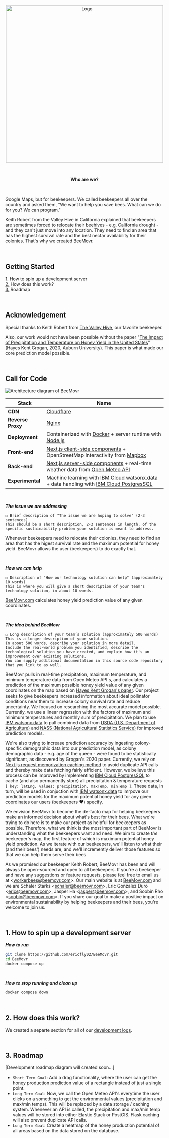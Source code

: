 <br>
<br>

<p align="center">
  <img alt="Logo" src="https://github.com/ericfly02/BeeMovr/assets/19341857/d5d670f3-1dd9-4ab2-bd86-db38221804a1" width="500">
</p>

<br>

<p align="center">
  <b>
    Who are we?
  </b>
</p>

<br>

Google Maps, but for beekeepers.
We called beekeepers all over the country and asked them, "We want to help you save bees.
What can we do for you?
We can program."

Keith Robert from the Valley Hive in California explained that beekeepers are sometimes forced to relocate their beehives - e.g. California drought - and they can't just move into any location.
They need to find an area that has the highest survival rate and the best nectar availability for their colonies.
That's why we created BeeMovr.

<br>

## Getting Started
[1.](#1-how-to-spin-up-a-development-server) How to spin up a development server<br>
[2.](#2-how-does-this-work) How does this work?<br>
[3.](#3-roadmap) Roadmap

<br>

## Acknowledgement

Special thanks to Keith Robert from [The Valley Hive](https://www.thevalleyhive.com/), our favorite beekeeper.

Also, our work would not have been possible without the paper "[The Impact of Precipitation and Temperature on Honey Yield in the United States](https://etd.auburn.edu/bitstream/handle/10415/7108/Hayes%20Grogan.pdf)" (Hayes Kent Grogan, 2020, Auburn University).
This paper is what made our core prediction model possible.

<br>

## Call for Code

![Architecture diagram of BeeMovr](https://github.com/soobinrho/BeeMovr/assets/19341857/7bba3368-acb9-4ce4-90c5-167f158d5edf)

| Stack | Name |
| ------- | ---- |
| **CDN** | [Cloudflare](https://www.cloudflare.com/) |
| **Reverse Proxy** | [Nginx](https://www.nginx.com/) |
| **Deployment** | Containerized with [Docker](https://www.docker.com/) + server runtime with [Node.js](https://nodejs.org/) |
| **Front-end** | [Next.js client-side components](https://nextjs.org/docs/app/building-your-application/rendering/client-components) + OpenStreetMap interactivity from [Mapbox](https://www.mapbox.com/) |
| **Back-end** | [Next.js server-side components](https://nextjs.org/docs/app/building-your-application/rendering/server-components) + real-time weather data from [Open Meteo API](https://open-meteo.com/) |
| **Experimental** | Machine learning with [IBM Cloud watsonx.data](https://www.ibm.com/products/watsonx-data) + data handling with [IBM Cloud PostgresSQL](https://www.ibm.com/cloud/databases-for-postgresql)

<br>

***The issue we are addressing***<br>
```
☐ Brief description of "The issue we are hoping to solve" (2-3 sentences)
This should be a short description, 2-3 sentences in length, of the specific sustainability problem your solution is meant to address.
```
Whenever beekeepers need to relocate their colonies, they need to find an area that has the higest survival rate and the maximum potential for honey yield.
BeeMovr allows the user (beekeepers) to do exactly that.

<br>

***How we can help***<br>
```
☐ Description of "How our technology solution can help" (approximately 10 words)
This is where you will give a short description of your team's technology solution, in about 10 words.
```
[BeeMovr.com](https://BeeMovr.com) calculates honey yield prediction value of any given coordinates.

<br>

***The idea behind BeeMovr***<br>
```
☐ Long description of your team’s solution (approximately 500 words)
This is a longer description of your solution.
In about 500 words, describe your solution in more detail.
Include the real-world problem you identified, describe the technological solution you have created, and explain how it's an improvement over existing solutions.
You can supply additional documentation in this source code repository that you link to as well.
```
BeeMovr pulls in real-time precipitation, maximum temperature, and minimum temperature data from Open Meteo API's, and calculates a prediction of the maximum possible honey yield value of any given coordinates on the map based on [Hayes Kent Grogan's paper](https://etd.auburn.edu/bitstream/handle/10415/7108/Hayes%20Grogan.pdf).
Our project seeks to give beekeepers increased information about ideal pollinator conditions near them to increase colony survival rate and reduce uncertainty.
We focused on researching the most accurate model possible.
Currently, we use a linear regression with the factors of maximum and minimum temperatures and monthly sum of precipitation.
We plan to use [IBM watsonx.data](https://cloud.ibm.com/docs/watsonxdata?topic=watsonxdata-getting-started) to pull combined data from [USDA (U.S. Department of Agriculture)](https://www.usda.gov/) and [NASS (National Agricultural Statistics Service)](https://www.nass.usda.gov/) for improved prediction models.

We're also trying to increase prediction accuracy by ingesting colony-specific demographic data into our prediction model, as colony demographic data - e.g. age of the queen - were found to be statistically significant, as discovered by Grogan's 2020 paper.
Currently, we rely on [Next.js request memorization caching method](https://nextjs.org/docs/app/building-your-application/caching#request-memoization) to avoid duplicate API calls and thereby make data fetching fairly efficient.
However, we believe this process can be improved by implementing [IBM Cloud PostgresSQL](https://www.ibm.com/cloud/databases-for-postgresql) to cache (and also permanently store) all precipitation & temperature requests `[ key: latLng, values: precipitation, maxTemp, minTemp ]`.
These data, in turn, will be used in conjuction with [IBM watsonx.data](https://cloud.ibm.com/docs/watsonxdata?topic=watsonxdata-getting-started) to imrpove our prediction models for the maximum potential honey yield for any given coordinates our users (beekeepers ♥) specify.

We envision BeeMovr to become the de-facto map for helping beekeepers make an informed decision about what's best for their bees.
What we're trying to do here is to make our project as helpful for beekeepers as possible.
Therefore, what we think is the most important part of BeeMovr is understanding what the beekeepers want and need.
We aim to create *the* beekeeper's map, the first feature of which is maximum potential honey yield prediction.
As we iterate with our beekeepers, we'll listen to what their (and their bees') needs are, and we'll incremently deliver those features so that we can help them serve their bees.

As we promised our beekeeper Keith Robert, BeeMovr has been and will always be open-sourced and open to all beekeepers.
If you're a beekeeper and have any suggestions or feature requests, please feel free to email us at &lt;workerbees@beemovr.com&gt;.
Our main website is at [BeeMovr.com](https://BeeMovr.com) and we are Schaler Starks &lt;schaler@beemovr.com&gt;, Eric Gonzalez Duro &lt;eric@beemovr.com&gt;, Jasper Ha &lt;jasper@beemovr.com&gt;, and Soobin Rho &lt;soobin@beemovr.com&gt;.
If you share our goal to make a positive impact on environmental sustainability by helping beekeepers and their bees, you're welcome to join us.

<!-- TODO: Delete this after Call for Code submission
☐ Link to publicly accessible code repository that contains your working code
Link should be to a GitHub repository (or other source control system such as GitLab or Bitbucket) where the judges can examine and evaluate the source code built for your solution as well as a README containing all of the technology and solution descriptions for your project. You should use the Call for Code Project Sample template to create your team's repository. This template will help you deliver all required components of your submission. See the instructions below for "Setting up your project GitHub repository".

☐ Link to a three-minute solution demo video (Public YouTube or Vimeo link)
Record a demo of your solution, upload it to YouTube or Vimeo, and share the URL. Three minutes is the maximum length. Judges will not watch more than 3 minutes of your video. You can link to additional or longer versions from your source code repository. It is recommended that you use this video to briefly introduce the problem you are trying to solve, but also leave at least 90 seconds to demonstrate your solution’s interface, architecture, and code. Keep in mind that non-technical judges may rely on the video more than technical documentation.

☐ Listing of all IBM AI services used in your solution code and description of how they were used
List all IBM AI services used in your solution code. Provide details on where and how you used each IBM AI service to help judges review your implementation.
Note: Complete project submissions must make use of one or more IBM AI services, and will receive a "2023 Call for Code Global Challenge — IBM AI Services" digital badge for doing so, after the close of the Round.

☐ Listing of any other IBM technology used in your solution code and description of how it was used
List any other IBM technology used in your solution and describe how each component was used. If you can provide links to exactly where these were used in your code, that would help the judges review your submission.

☐ Solution architecture diagram (.pdf, .png)
Create a graphic diagram that show the user experience flow of your solution and highlights how and where technology comes into the overall solution architecture. See the example provided in the Project Sample README template. Also include numbered steps below the image to describe the flow in words.

☐ Brief description of "The issue we are hoping to solve" (2-3 sentences)
This should be a short description, 2-3 sentences in length, of the specific sustainability problem your solution is meant to address.

☐ Description of "How our technology solution can help" (approximately 10 words)
This is where you will give a short description of your team's technology solution, in about 10 words.

☐ Long description of your team’s solution (approximately 500 words)
This is a longer description of your solution. In about 500 words, describe your solution in more detail. Include the real-world problem you identified, describe the technological solution you have created, and explain how it's an improvement over existing solutions. You can supply additional documentation in this source code repository that you link to as well.

☐ Project development roadmap (.pdf, .png, .docx)
Create a document or image that shows how mature your solution is today and how you would like to improve it in the future. This can include information on the business model, funding needs, and a sustainability plan. Here's an example from the 2018 Call for Code winner Project OWL: https://github.com/Call-for-Code/Project-Sample/blob/main/images/roadmap.jpg
-->

<br>

## 1. How to spin up a development server

***How to run***<br>
```bash
git clone https://github.com/ericfly02/BeeMovr.git
cd BeeMovr
docker compose up
```

<br>

***How to stop running and clean up***<br>
```bash
docker compose down
```

<br>

## 2. How does this work?

We created a separte section for all of our [development logs](DEVLOG.md).

<br>

## 3. Roadmap

[Development roadmap diagram will created soon...]

- `Short Term Goal`: Add a drag functionality, where the user can get the honey production prediction value of a rectangle instead of just a single point.
- `Long Term Goal`: Now, we call the Open Meteo API's everytime the user clicks on a something to get the environmental values (precipitation and max/min temps). This will be replaced by a data storage / caching system. Whenever an API is called, the precipitation and max/min temp values will be stored into either Elastic Stack or PostGIS. Flask caching will also prevent duplicate API calls.
- `Long Term Goal`: Create a heatmap of the honey production potential of all areas based on the data stored on the database.

<br>
<br>
<br>
